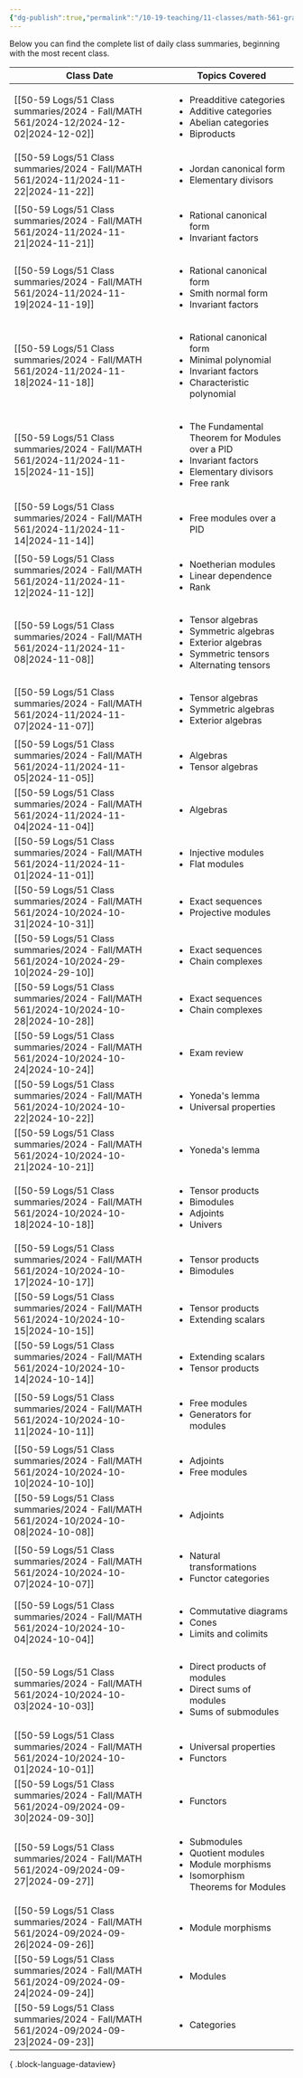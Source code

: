 ```yaml
---
{"dg-publish":true,"permalink":"/10-19-teaching/11-classes/math-561-graduate-algebra/2024-fall/daily-class-summaries/","updated":"2024-09-27T09:15:39-07:00"}
---
```


Below you can find the complete list of daily class summaries, beginning with the most recent class.

| Class Date                                                                               | Topics Covered                                                                                                                               |
| ---------------------------------------------------------------------------------------- | -------------------------------------------------------------------------------------------------------------------------------------------- |
| [[50-59 Logs/51 Class summaries/2024 - Fall/MATH 561/2024-12/2024-12-02\|2024-12-02]] | <ul><li>Preadditive categories</li><li>Additive categories</li><li>Abelian categories</li><li>Biproducts</li></ul>                           |
| [[50-59 Logs/51 Class summaries/2024 - Fall/MATH 561/2024-11/2024-11-22\|2024-11-22]] | <ul><li>Jordan canonical form</li><li>Elementary divisors</li></ul>                                                                          |
| [[50-59 Logs/51 Class summaries/2024 - Fall/MATH 561/2024-11/2024-11-21\|2024-11-21]] | <ul><li>Rational canonical form</li><li>Invariant factors</li></ul>                                                                          |
| [[50-59 Logs/51 Class summaries/2024 - Fall/MATH 561/2024-11/2024-11-19\|2024-11-19]] | <ul><li>Rational canonical form</li><li>Smith normal form</li><li>Invariant factors</li></ul>                                                |
| [[50-59 Logs/51 Class summaries/2024 - Fall/MATH 561/2024-11/2024-11-18\|2024-11-18]] | <ul><li>Rational canonical form</li><li>Minimal polynomial</li><li>Invariant factors</li><li>Characteristic polynomial</li></ul>             |
| [[50-59 Logs/51 Class summaries/2024 - Fall/MATH 561/2024-11/2024-11-15\|2024-11-15]] | <ul><li>The Fundamental Theorem for Modules over a PID</li><li>Invariant factors</li><li>Elementary divisors</li><li>Free rank</li></ul>     |
| [[50-59 Logs/51 Class summaries/2024 - Fall/MATH 561/2024-11/2024-11-14\|2024-11-14]] | <ul><li>Free modules over a PID</li></ul>                                                                                                    |
| [[50-59 Logs/51 Class summaries/2024 - Fall/MATH 561/2024-11/2024-11-12\|2024-11-12]] | <ul><li>Noetherian modules</li><li>Linear dependence</li><li>Rank</li></ul>                                                                  |
| [[50-59 Logs/51 Class summaries/2024 - Fall/MATH 561/2024-11/2024-11-08\|2024-11-08]] | <ul><li>Tensor algebras</li><li>Symmetric algebras</li><li>Exterior algebras</li><li>Symmetric tensors</li><li>Alternating tensors</li></ul> |
| [[50-59 Logs/51 Class summaries/2024 - Fall/MATH 561/2024-11/2024-11-07\|2024-11-07]] | <ul><li>Tensor algebras</li><li>Symmetric algebras</li><li>Exterior algebras</li></ul>                                                       |
| [[50-59 Logs/51 Class summaries/2024 - Fall/MATH 561/2024-11/2024-11-05\|2024-11-05]] | <ul><li>Algebras</li><li>Tensor algebras</li></ul>                                                                                           |
| [[50-59 Logs/51 Class summaries/2024 - Fall/MATH 561/2024-11/2024-11-04\|2024-11-04]] | <ul><li>Algebras</li></ul>                                                                                                                   |
| [[50-59 Logs/51 Class summaries/2024 - Fall/MATH 561/2024-11/2024-11-01\|2024-11-01]] | <ul><li>Injective modules</li><li>Flat modules</li></ul>                                                                                     |
| [[50-59 Logs/51 Class summaries/2024 - Fall/MATH 561/2024-10/2024-10-31\|2024-10-31]] | <ul><li>Exact sequences</li><li>Projective modules</li></ul>                                                                                 |
| [[50-59 Logs/51 Class summaries/2024 - Fall/MATH 561/2024-10/2024-29-10\|2024-29-10]] | <ul><li>Exact sequences</li><li>Chain complexes</li></ul>                                                                                    |
| [[50-59 Logs/51 Class summaries/2024 - Fall/MATH 561/2024-10/2024-10-28\|2024-10-28]] | <ul><li>Exact sequences</li><li>Chain complexes</li></ul>                                                                                    |
| [[50-59 Logs/51 Class summaries/2024 - Fall/MATH 561/2024-10/2024-10-24\|2024-10-24]] | <ul><li>Exam review</li></ul>                                                                                                                |
| [[50-59 Logs/51 Class summaries/2024 - Fall/MATH 561/2024-10/2024-10-22\|2024-10-22]] | <ul><li>Yoneda's lemma</li><li>Universal properties</li></ul>                                                                                |
| [[50-59 Logs/51 Class summaries/2024 - Fall/MATH 561/2024-10/2024-10-21\|2024-10-21]] | <ul><li>Yoneda's lemma</li></ul>                                                                                                             |
| [[50-59 Logs/51 Class summaries/2024 - Fall/MATH 561/2024-10/2024-10-18\|2024-10-18]] | <ul><li>Tensor products</li><li>Bimodules</li><li>Adjoints</li><li>Univers</li></ul>                                                         |
| [[50-59 Logs/51 Class summaries/2024 - Fall/MATH 561/2024-10/2024-10-17\|2024-10-17]] | <ul><li>Tensor products</li><li>Bimodules</li></ul>                                                                                          |
| [[50-59 Logs/51 Class summaries/2024 - Fall/MATH 561/2024-10/2024-10-15\|2024-10-15]] | <ul><li>Tensor products</li><li>Extending scalars</li></ul>                                                                                  |
| [[50-59 Logs/51 Class summaries/2024 - Fall/MATH 561/2024-10/2024-10-14\|2024-10-14]] | <ul><li>Extending scalars</li><li>Tensor products</li></ul>                                                                                  |
| [[50-59 Logs/51 Class summaries/2024 - Fall/MATH 561/2024-10/2024-10-11\|2024-10-11]] | <ul><li>Free modules</li><li>Generators for modules</li></ul>                                                                                |
| [[50-59 Logs/51 Class summaries/2024 - Fall/MATH 561/2024-10/2024-10-10\|2024-10-10]] | <ul><li>Adjoints</li><li>Free modules</li></ul>                                                                                              |
| [[50-59 Logs/51 Class summaries/2024 - Fall/MATH 561/2024-10/2024-10-08\|2024-10-08]] | <ul><li>Adjoints</li></ul>                                                                                                                   |
| [[50-59 Logs/51 Class summaries/2024 - Fall/MATH 561/2024-10/2024-10-07\|2024-10-07]] | <ul><li>Natural transformations</li><li>Functor categories</li></ul>                                                                         |
| [[50-59 Logs/51 Class summaries/2024 - Fall/MATH 561/2024-10/2024-10-04\|2024-10-04]] | <ul><li>Commutative diagrams</li><li>Cones</li><li>Limits and colimits</li></ul>                                                             |
| [[50-59 Logs/51 Class summaries/2024 - Fall/MATH 561/2024-10/2024-10-03\|2024-10-03]] | <ul><li>Direct products of modules</li><li>Direct sums of modules</li><li>Sums of submodules</li></ul>                                       |
| [[50-59 Logs/51 Class summaries/2024 - Fall/MATH 561/2024-10/2024-10-01\|2024-10-01]] | <ul><li>Universal properties</li><li>Functors</li></ul>                                                                                      |
| [[50-59 Logs/51 Class summaries/2024 - Fall/MATH 561/2024-09/2024-09-30\|2024-09-30]] | <ul><li>Functors</li></ul>                                                                                                                   |
| [[50-59 Logs/51 Class summaries/2024 - Fall/MATH 561/2024-09/2024-09-27\|2024-09-27]] | <ul><li>Submodules</li><li>Quotient modules</li><li>Module morphisms</li><li>Isomorphism Theorems for Modules</li></ul>                      |
| [[50-59 Logs/51 Class summaries/2024 - Fall/MATH 561/2024-09/2024-09-26\|2024-09-26]] | <ul><li>Module morphisms</li></ul>                                                                                                           |
| [[50-59 Logs/51 Class summaries/2024 - Fall/MATH 561/2024-09/2024-09-24\|2024-09-24]] | <ul><li>Modules</li></ul>                                                                                                                    |
| [[50-59 Logs/51 Class summaries/2024 - Fall/MATH 561/2024-09/2024-09-23\|2024-09-23]] | <ul><li>Categories</li></ul>                                                                                                                 |

{ .block-language-dataview}
